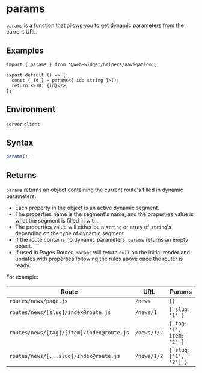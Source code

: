 # params

`params` is a function that allows you to get dynamic parameters from the current URL.

## Examples

```tsx
import { params } from '@web-widget/helpers/navigation';

export default () => {
  const { id } = params<{ id: string }>();
  return <>ID: {id}</>;
};
```

## Environment

`server` `client`

## Syntax

```ts
params();
```

## Returns

`params` returns an object containing the current route's filled in dynamic parameters.

- Each property in the object is an active dynamic segment.
- The properties name is the segment's name, and the properties value is what the segment is filled in with.
- The properties value will either be a `string` or array of `string`'s depending on the type of dynamic segment.
- If the route contains no dynamic parameters, `params` returns an empty object.
- If used in Pages Router, `params` will return `null` on the initial render and updates with properties following the rules above once the router is ready.

For example:

| Route                                     | URL         | Params                    |
| ----------------------------------------- | ----------- | ------------------------- |
| `routes/news/page.js`                     | `/news`     | `{}`                      |
| `routes/news/[slug]/index@route.js`       | `/news/1`   | `{ slug: '1' }`           |
| `routes/news/[tag]/[item]/index@route.js` | `/news/1/2` | `{ tag: '1', item: '2' }` |
| `routes/news/[...slug]/index@route.js`    | `/news/1/2` | `{ slug: ['1', '2'] }`    |
